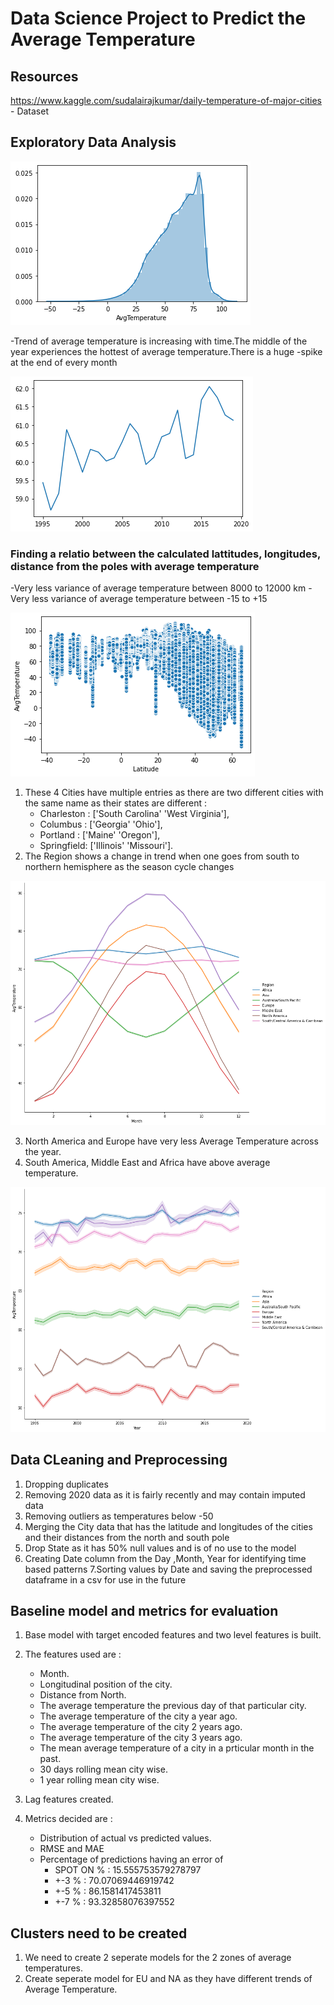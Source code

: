 # Data Science Project to Predict the Average Temperature

## Resources
https://www.kaggle.com/sudalairajkumar/daily-temperature-of-major-cities - Dataset
## Exploratory Data Analysis
![](images/dist_avg_temp.png)

-Trend of average temperature is increasing with time.The middle of the year experiences the hottest of average temperature.There is a huge -spike at the end of every month

![](images/avg_temp_year.png)

### Finding a relatio between the calculated lattitudes, longitudes, distance from the poles with average temperature
-Very less variance of average temperature between 8000 to 12000 km 
-Very less variance of average temperature between -15 to +15

![](images/avg_temp_lat.png)

1. These 4 Cities have multiple entries as there are two different cities with the same name as their states are different :
   - Charleston :  ['South Carolina' 'West Virginia'],
   - Columbus :    ['Georgia' 'Ohio'],
   - Portland :    ['Maine' 'Oregon'],
   - Springfield:  ['Illinois' 'Missouri'].
2. The Region shows a change in trend when one goes from south to northern hemisphere as the season cycle changes

![](images/avg_temp__region_month.png)

3. North America and Europe have very less Average Temperature across the year.
4. South America, Middle East and Africa have above average temperature.

![](images/avg_temp_region.png)

## Data CLeaning and Preprocessing

1. Dropping duplicates
2. Removing 2020  data as it is fairly recently and may contain imputed data
3. Removing outliers as temperatures below -50
4. Merging the City data that has the latitude and longitudes of the cities and their distances from the north and south pole
5. Drop State as it has 50% null values and is of no use to the model
6. Creating Date column from the Day ,Month, Year for identifying time based patterns
7.Sorting values by Date and saving the preprocessed dataframe in a csv for use in the future


## Baseline model and metrics for evaluation 

1. Base model with target encoded features and two level features is built.
2. The features used are :
   - Month.
   - Longitudinal position of the city.
   - Distance from North.
   - The average temperature the previous day of that particular city.
   - The average temperature of the city a year ago.
   - The average temperature of the city 2 years ago.
   - The average temperature of the city 3 years ago.
   - The mean average temperature of a city in a prticular month in the past.
   - 30 days rolling mean city wise.
   - 1 year rolling mean city wise.
   
   
3. Lag features created.
4. Metrics decided are :
   - Distribution of actual vs predicted values.
   - RMSE and MAE
   - Percentage of predictions having an error of 
      - SPOT ON % :  15.555753579278797
      - +-3 % :  70.07069446919742
      - +-5 % :  86.1581417453811
      - +-7 % :  93.32858076397552

## Clusters need to be created

1. We need to create 2 seperate models for the 2 zones of average temperatures.
2. Create seperate model for EU and NA as they have different trends of Average Temperature.

